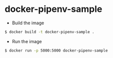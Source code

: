 # docker-pipenv-sample

- Build the image

```sh
$ docker build -t docker-pipenv-sample .
```

- Run the image

```sh
$ docker run -p 5000:5000 docker-pipenv-sample
```
